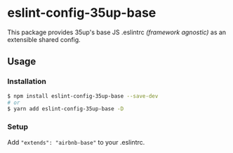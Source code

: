 # eslint-config-35up-base

This package provides 35up's base JS .eslintrc _(framework agnostic)_ as an extensible shared config.

## Usage

### Installation

  ```sh
  $ npm install eslint-config-35up-base --save-dev
  # or
  $ yarn add eslint-config-35up-base -D
  ```

### Setup

Add `"extends": "airbnb-base"` to your .eslintrc.